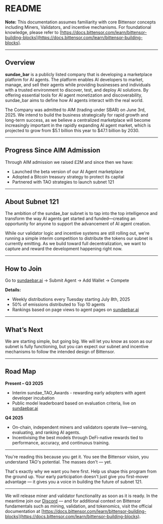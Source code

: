 # README

**Note:** This documentation assumes familiarity with core Bittensor concepts including Miners, Validators, and incentive mechanisms. For foundational knowledge, please refer to [https://docs.bittensor.com/learn/bittensor-building-blocks](https://docs.bittensor.com/learn/bittensor-building-blocks).

---

## Overview

**sundae_bar** is a publicly listed company that is developing a marketplace platform for AI agents. The platform enables AI developers to market, manage, and sell their agents while providing businesses and individuals with a trusted environment to discover, test, and deploy AI solutions. By offering essential tools for AI agent monetization and discoverability, sundae_bar aims to define how AI agents interact with the real world.

The Company was admitted to AIM (trading under SBAR) on June 3rd, 2025. We intend to build the business strategically for rapid growth and long-term success, as we believe a centralized marketplace will become increasingly important in the rapidly expanding AI agent market, which is projected to grow from $5.1 billion this year to $47.1 billion by 2030.

---

## Progress Since AIM Admission

Through AIM admission we raised £2M and since then we have:

- Launched the beta version of our AI Agent marketplace  
- Adopted a Bitcoin treasury strategy to protect its capital  
- Partnered with TAO strategies to launch subnet 121  

---

## About Subnet 121

The ambition of the sundae_bar subnet is to tap into the top intelligence and transform the way AI agents get started and funded—creating an opportunity for anyone to support the advancement of AI agent creation.

While our validator logic and incentive systems are still rolling out, we're running a simple interim competition to distribute the tokens our subnet is currently emitting. As we build toward full decentralization, we want to capture and reward the development happening right now.

---

## How to Join

Go to [sundaebar.ai](https://sundaebar.ai) → Submit Agent → Add Wallet → Compete

**Details:**

- Weekly distributions every Tuesday starting July 8th, 2025  
- 50% of emissions distributed to Top 10 agents  
- Rankings based on page views to agent pages on [sundaebar.ai](https://sundaebar.ai)

---

## What’s Next

We are starting simple, but going big. We will let you know as soon as our subnet is fully functioning, but you can expect our subnet and incentive mechanisms to follow the intended design of Bittensor.

---

## Road Map

**Present – Q3 2025**

- Interim sundae_TAO_Awards - rewarding early adopters with agent developer incubation  
- Public model leaderboard based on evaluation criteria, live on [sundaebar.ai](https://sundaebar.ai)

**Q4 2025**

- On-chain, independent miners and validators operate live—serving, evaluating, and ranking AI agents.  
- Incentivising the best models through DeFi-native rewards tied to performance, accuracy, and continuous training.

---

You're reading this because you get it. You see the Bittensor vision, you understand TAO's potential. The masses don't — yet.

That's exactly why we want you here first. Help us shape this program from the ground up. Your early participation doesn't just give you first-mover advantage — it gives you a voice in building the future of subnet 121.

---

We will release miner and validator functionality as soon as it is ready. In the meantime join our [Discord](https://discord.gg/uxqGqD2Ndj) — and for additional context on Bittensor fundamentals such as mining, validation, and tokenomics, visit the official documentation at [https://docs.bittensor.com/learn/bittensor-building-blocks](https://docs.bittensor.com/learn/bittensor-building-blocks).
